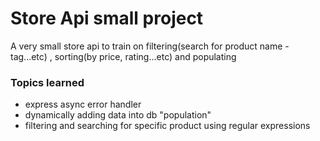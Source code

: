 # Store Api small project
  A very small store api to train on filtering(search for product name - tag...etc) , sorting(by price, rating...etc) and populating 
  
### Topics learned
* express async error handler
* dynamically adding data into db "population"
* filtering and searching for specific product using regular expressions 

